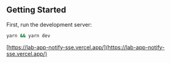 ## Getting Started

First, run the development server:

```bash
yarn && yarn dev
```

[https://lab-app-notify-sse.vercel.app/](https://lab-app-notify-sse.vercel.app/)
